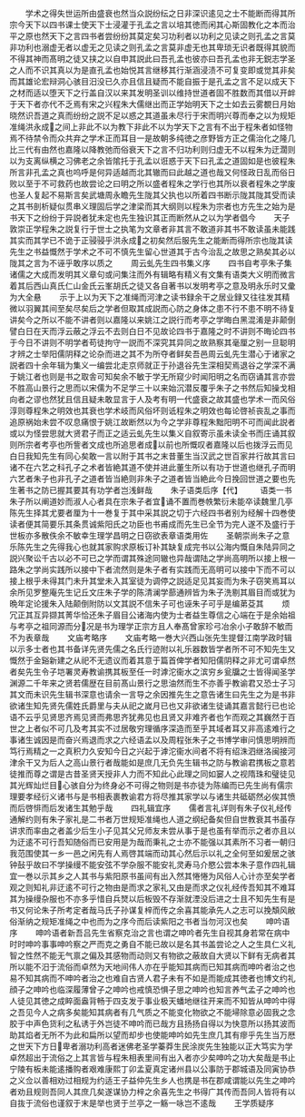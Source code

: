 <!-- { "loadSidebar": true } -->
　　学术之得失世运所由盛衰也然当众説纷纭之日非深识逺见之士不能断而得其所宗今天下以四书课士使天下士浸灌于孔孟之言以培其徳而闲其心斯固教化之本而治平之原也然天下之言四书者尝纷纷其莫定矣习功利者以功利之见读之则孔孟之言莫非功利也溺虚无者以虚无之见读之则孔孟之言莫非虚无也其卑琐无识者既得其貌而不得其神而髙明之徒又挟之以自申其説此曰吾孔孟也彼亦曰吾孔孟也非无鋭志学圣之人而不识其真以为是直孔孟也始悦其言继移其行渐涵浸渍不可复变即或觉其非矣而其雄论宏辩洞心骇目汨没已久亦且信且疑而不能自振于是孔孟之言不足以成天下之材而适以堕天下之行盖自汉以来其发明圣训以维持世道者固不胜数而其借以开衅于天下者亦代不乏焉有宋之兴程朱大儒继出而正学始明天下之士如去云雾覩日月始晓然识吾道之真而纷纷之説不足以惑之其道虽未尽行于宋而明兴尊而奉之以为规矩准绳洪永成之间上非此不以为教下非此不以为学天下之言有不出于程朱者如怪物焉不待禁令而众共弃之学术正而耳目一是故朝多纯徳之彦野皆方正之儒治化之隆几比三代有由然也嘉隆以降教弛而俗衰天下之言不归功利则归虚无不以程朱为迂濶则以为支离纵横之习佛老之余皆隂托于孔孟以诳惑于天下曰孔孟之道固如是也彼程朱所言非孔孟之真也呜呼是何异适越而北其辙而曰此越之道也哉又何怪政日乱而俗日败以至于不可救药也故尝论之曰明之所以盛者程朱之学行也其所以衰者程朱之学废也圣人复起不易斯言矣武塘周永瞻先生陇其父执也以所着四书断示陇其陇其受而读之其书剖析疑似贯串义理固后学之津梁而其大纲则以程朱为宗者也方先生之始为是书天下之纷纷于异説者犹未定也先生独识其正而断然从之以为学者倡今
　　天子敦崇正学程朱之説复行于世士之执笔为文章者非其言不敢道非其书不敢读虽未能践其实而其学已不诡于正骎骎乎洪永成之初矣然后服先生之能断而得所宗也陇其读先生之书益慨然于学术之不可不慎先生留心世道其于古今治乱之故思之熟矣其必以陇其之言为不诬乎敢序以质之
　　周云虬先生四书集义序
　　四书自考亭朱子集诸儒之大成而发明其义章句或问集注而外有辑略有精义有文集有语类大义明而微言着其后西山真氏仁山金氏云峯胡氏之徒又各自著书以发明考亭之意及明永乐时又彚为大全悬
　　示于上以为天下之准绳而河津之读书録余干之居业録又往往发其精微以羽翼其间至矣尽矣后之学者但取其成説而心防之身体之患不行不患不明不待复讲矣今之所以不能不讲者则以嘉隆以来姚江之説行而考亭之学晦白黑混淆是非颠倒譬白日在天而浮云蔽之浮云不去则白日不见故论四书于嘉隆之时不讲则不晦论四书于今日不讲则不明学者苟徒拘守一説而不深究其异同之故熟察其毫厘之别一旦聪明才辨之士举阳儒阴释之论杂而进之其不为所夺者鲜矣吾邑周云虬先生潜心于诸家之説者四十余年辑为集义一编尝北走京师就正于孙退谷先生深相契焉退谷之学深不满于姚江者也则是书之取舎可知矣余不敏于学无所窥少时闻阳明之名而窃诵其言亦尝不胜高山景行之思而以宋儒为不足学三十以来始沉潜反覆乎朱子之书然后知操戈相向者之谬也然犹且信且疑未敢显言于人及考有明一代盛衰之故其盛也学术一而风俗淳则尊程朱之明效也其衰也学术岐而风俗坏则诋程朱之明效也每论啓祯丧乱之事而追原祸始未尝不叹息痛恨于姚江故断然以为今之学非尊程朱黜阳明不可而闻此説者或以为怪尝思就大贤君子而正之适云虬先生以集义自叙寄示虽未读全书而庄诵其叙则所宗者考亭也所訾者文成也所追思者成以前也所慨叹者嘉隆以后也拨浮云而见白日我知先生有同心矣敢一言以附于其书之末昔董生当汉武之世百家并行故其言曰诸不在六艺之科孔子之术者皆絶其道不使并进此董生所以有功于世道也继孔子而明六艺者朱子也非孔子之道者皆当絶则非朱子之道者皆当絶此今日挽回世道之要也先生著书之防已握其要其有功学者岂浅鲜哉
　　朱子语类后序【代】
　　语类一书朱子所以阐道妙而淑人心者具在宗朱子者宜诵不置而巻帙繁衍未能卒读魏里几亭陈先生择其尤要者厘为十一巻复于其中采其説之切于六经四书者别为经解十四巻使读者便其简要乐其条贯诚紫阳氏之功臣也书甫成而先生已全节为完人遂不及盛行于世板亦多散佚余不敏幸生理学昌明之日窃欲表章语类用佐
　　圣朝崇尚朱子之意乐陈先生之先得我心也就其家购求原板订补其缺复成完书以公海内慨自朱陆异同之説兴聚讼千古以必不可已之学而谓其殊途同辙也异哉谓陆之学尚高明所以接上根一路朱之学尚实践所以接中下者流然则是朱子者有实践而无高明可以接中下而不可以接上根乎未得其门未升其堂未入其室徒为调停之説适足见其妄而为朱子窃笑焉耳以余所见罗整庵先生记丘文庄朱子学的陈清澜学蔀通辨皆为朱子洗剔其眉目而或犹为晩年定论援朱入陆颠倒附防以文其説不信朱子可也诬朱子可乎是编苐芟其
　　烦冗正其互异撷其菁华恰还朱子眉目公诸海内使为士者益生尊信之心端在于是余始祖与考亭之祖同源而分况是书为理学正宗方且人奉髙曾家珍弓冶余小子敢辞不敏而不为表章哉
　　文庙考略序
　　文庙考略一巻大兴西山张先生提督江南学政时辑以示多士者也其书备详先贤先儒之名氏行迹附以礼乐器数皆学者所不可不知先生又慨然于金谿新建之从祀不无遗议而着其意于篇首俾学者知阳儒阴释之非尤可谓卓然者矣先生令子垲署灵寿教谕携其板至任一时滹沱衞水之滨穷乡瓮牖之士皆得闻圣学渊源二千年来之贤若儒歴在目前髙山景行之思油然而生不亦善乎教谕君又恐士子习其文而未识先生辑书深意也请余一言导之余因推先生之意告诸生曰先生之为是书非欲诸生知先贤先儒姓氏爵里与夫从祀之嵗月已也又非欲诸生徒诵其嘉言懿行已也论语不云乎见贤思齐焉见贤而弗思齐犹弗见也且贤又非难齐者也乍而观之其巍然于百世之上者似不可几及考其实不过居敬穷理循序深造而至乎其域者耳又非高逺难行之事诸生诚因是而奋兴焉退而求之六经语孟以及周程张朱子之书博学审问慎思明辨而笃行焉精之一之真积力久安知今日之兴起于滹沱衞水间者不将有绍洙泗继洛闽接河津余干又为后人之高山景行者哉能如是庶几无负先生辑书之防与教谕君携板之意若徒推而尊之谓是古昔圣贤天授非人力而不知此心此理之同如窭人之视隋珠和璧徒见其光辉灿烂目心骇自分为终身必不可得之物则是书亦徒为陈编而已先生尚有儒宗理要孝经衍义诸书与是书相表裹教谕君方将尽推其家学以与诸生共砥砺然必俟其愤而后啓悱而后发诸生其勉乎哉
　　四礼辑宜序
　　儒者言礼详则有朱子仪礼经传通解约则有朱子家礼是二书者万世规矩准绳也人道之纲纪备矣但自世教衰其书虽存讲求而率由之者盖少后生小子见其父兄师友未尝从事于是也虽有举而示之者亦且以为迂逺不可行吾知随俗而已安用是为哉而秉礼之士亦不能强以其素所不习者一朝归我范围使其一乡一邑之闲先有人焉啓其端而动其心然后示以礼之全何至如爰居之骇钟鼔乎故曰不学操缦不能安弦不学杂服不能安礼灵寿马介愍公尝本朱子意作四礼辑宜一巻以示其乡之人其书与紫阳原书虽间有出入然其惓惓为风俗人心计亦至矣学者观之则知礼非迂逺不可行之物由是而求之家礼又由是而求之仪礼经传吾知其不难耳其为操缦杂服也不亦多乎惜自兵燹以后板毁不存渐就湮没后进之士且不知先生有是书又何论朱子所考定者哉马氏子孙谋复梓而传之余喜其能承先人之志可以挽頽风敝俗渐纳之规矩准绳之中也而为之序今而后读紫阳之书者当勿河汉也矣
　　呻吟语序
　　呻吟语者新吾吕先生省察克治之言也谓之呻吟者先生自视其身若常在病中时时呻吟事事呻吟察之严而克之勇自不能已故以是名其书盖尝论之人之生具仁义礼智之性然不能无气禀之偏及其感物而动则又有物欲之蔽故自大贤以下鲜有无病者其所以能不汨于流俗而卓然为天地间伟人亦在乎能知其病而已知其病而呻吟者治之也易不知其病而不呻吟者治之也难自古贤人君子未有不如是而能成其徳者也博文约礼顔子之呻吟也临深履薄曾子之呻吟也戒慎恐惧子思之呻吟也知言养气孟子之呻吟也人徒见其徳之成睟面盎背畅于四支发于事业极天蟠地继往开来而不知皆从呻吟中得之吾见今人之病多矣能知其病者有几气质之不能变化物欲之不能埽除意必固我之念胶于中声色货利之私诱于外岂徒不呻吟而已哉方且扬扬自得以为快意所以扬其波而助其焰者无所不为此和扁所以望而却步也使能呻吟如先生庶几其有瘳乎先生当万厯之世天下方日卑者溺功利高者迷佛老圣学蓁莽生民涂炭先生独能以正大笃实为学卓然超出于流俗之上其言皆与程朱相表里间有出入者亦少矣呻吟之功大矣哉是书止宁陵有板未能逺播购者艰难康熙丁卯孟夏真定诸州县以公事防于郡城语及同寅协恭之义佥以善相劝过相规为约适王子益仲先生乡人也携是书在郡咸谓能以先生之呻吟者劝且规则吾同人其庶几矣遂谋协力梓之余喜先生之书得广其传而吾同人皆将有以自抜于流俗也谨叙于末是举也贤于兰亭之一觞一咏岂不逺哉
　　王学质疑序
